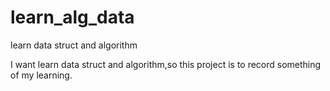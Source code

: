 learn_alg_data
==============

learn data struct and algorithm 

I want learn data struct and algorithm,so this project is to record something of
my learning.
